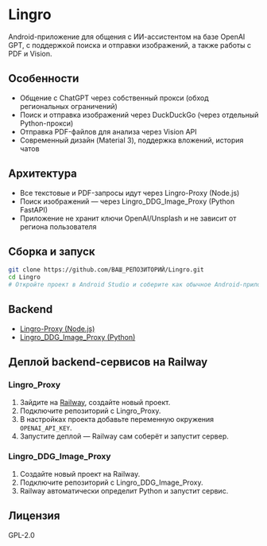 # Lingro

Android-приложение для общения с ИИ-ассистентом на базе OpenAI GPT, с поддержкой поиска и отправки изображений, а также работы с PDF и Vision.

## Особенности

- Общение с ChatGPT через собственный прокси (обход региональных ограничений)
- Поиск и отправка изображений через DuckDuckGo (через отдельный Python-прокси)
- Отправка PDF-файлов для анализа через Vision API
- Современный дизайн (Material 3), поддержка вложений, история чатов

## Архитектура

- Все текстовые и PDF-запросы идут через Lingro-Proxy (Node.js)
- Поиск изображений — через Lingro_DDG_Image_Proxy (Python FastAPI)
- Приложение не хранит ключи OpenAI/Unsplash и не зависит от региона пользователя

## Сборка и запуск

```bash
git clone https://github.com/ВАШ_РЕПОЗИТОРИЙ/Lingro.git
cd Lingro
# Откройте проект в Android Studio и соберите как обычное Android-приложение
```

## Backend

- [Lingro-Proxy (Node.js)](./Lingro_Proxy)
- [Lingro_DDG_Image_Proxy (Python)](./Lingro_DDG_Image_Proxy)

## Деплой backend-сервисов на Railway

### Lingro_Proxy
1. Зайдите на [Railway](https://railway.app/), создайте новый проект.
2. Подключите репозиторий с Lingro_Proxy.
3. В настройках проекта добавьте переменную окружения `OPENAI_API_KEY`.
4. Запустите деплой — Railway сам соберёт и запустит сервер.

### Lingro_DDG_Image_Proxy
1. Создайте новый проект на Railway.
2. Подключите репозиторий с Lingro_DDG_Image_Proxy.
3. Railway автоматически определит Python и запустит сервис.

## Лицензия

GPL-2.0